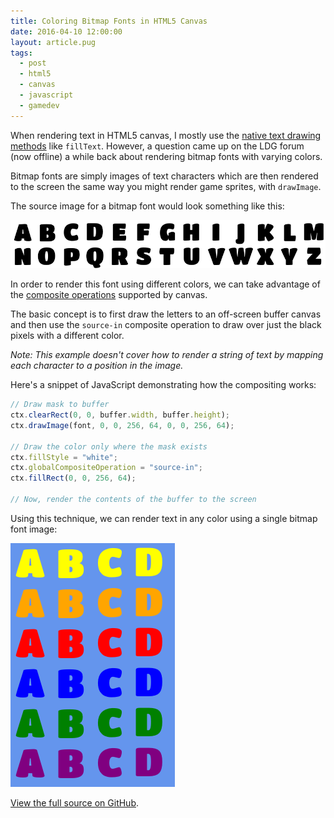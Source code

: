 ```yaml
---
title: Coloring Bitmap Fonts in HTML5 Canvas
date: 2016-04-10 12:00:00
layout: article.pug
tags:
  - post
  - html5
  - canvas
  - javascript
  - gamedev
---
```

When rendering text in HTML5 canvas, I mostly use the [native text drawing methods](https://developer.mozilla.org/en-US/docs/Web/API/Canvas_API/Tutorial/Drawing_text) like `fillText`. However, a question came up on the LDG forum (now offline) a while back about rendering bitmap fonts with varying colors.

Bitmap fonts are simply images of text characters which are then rendered to the screen the same way you might render game sprites, with `drawImage`.

The source image for a bitmap font would look something like this:

<a href="https://github.com/geoffb/canvas-bitmap-fonts/blob/master/font.png">
	<img src="https://raw.githubusercontent.com/geoffb/canvas-bitmap-fonts/master/font.png" width="700" />
</a>

In order to render this font using different colors, we can take advantage of the [composite operations](https://developer.mozilla.org/en-US/docs/Web/API/CanvasRenderingContext2D/globalCompositeOperation) supported by canvas.

The basic concept is to first draw the letters to an off-screen buffer canvas and then use the `source-in` composite operation to draw over just the black pixels with a different color.

*Note: This example doesn't cover how to render a string of text by mapping each character to a position in the image.*

Here's a snippet of JavaScript demonstrating how the compositing works:

```js
// Draw mask to buffer
ctx.clearRect(0, 0, buffer.width, buffer.height);
ctx.drawImage(font, 0, 0, 256, 64, 0, 0, 256, 64);

// Draw the color only where the mask exists
ctx.fillStyle = "white";
ctx.globalCompositeOperation = "source-in";
ctx.fillRect(0, 0, 256, 64);

// Now, render the contents of the buffer to the screen
```

Using this technique, we can render text in any color using a single bitmap font image:

<a href="https://github.com/geoffb/canvas-bitmap-fonts/blob/master/font.png">
	<img src="https://raw.githubusercontent.com/geoffb/canvas-bitmap-fonts/master/output.png" width="263" />
</a>

[View the full source on GitHub](https://github.com/geoffb/canvas-bitmap-fonts).
